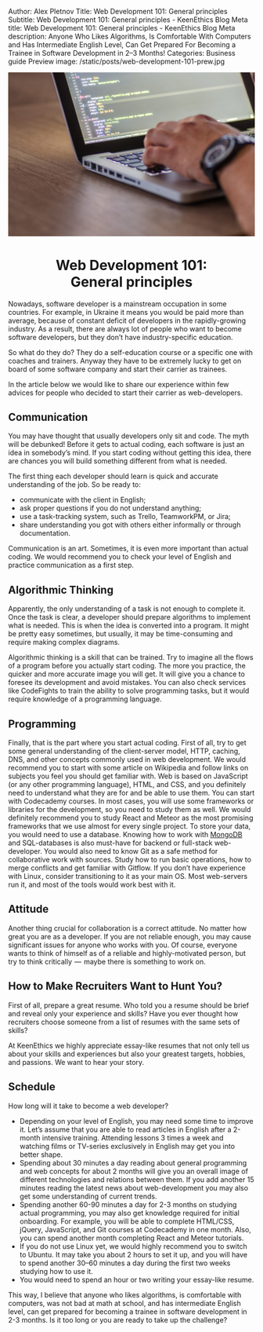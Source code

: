 Author: Alex Pletnov
Title: Web Development 101: General principles
Subtitle: Web Development 101: General principles - KeenEthics Blog
Meta title: Web Development 101: General principles - KeenEthics Blog
Meta description: Anyone Who Likes Algorithms, Is Comfortable With Computers and Has Intermediate English Level, Can Get Prepared For Becoming a Trainee in Software Development in 2–3 Months!
Categories: Business guide
Preview image: /static/posts/web-development-101-prew.jpg

![Web Development 101](/static/posts/web-development-101.jpg)

<h1 style="text-align: center;">Web Development 101: </br> General principles</h1>

Nowadays, software developer is a mainstream occupation in some countries. For example, in Ukraine it means you would be paid more than average, because of constant deficit of developers in the rapidly-growing industry. As a result, there are always lot of people who want to become software developers, but they don’t have industry-specific education.

So what do they do? They do a self-education course or a specific one with coaches and trainers. Anyway they have to be extremely lucky to get on board of some software company and start their carrier as trainees.

In the article below we would like to share our experience within few advices for people who decided to start their carrier as web-developers.

## Communication

You may have thought that usually developers only sit and code. The myth will be debunked! Before it gets to actual coding, each software is just an idea in somebody’s mind. If you start coding without getting this idea, there are chances you will build something different from what is needed. 

The first thing each developer should learn is quick and accurate understanding of the job. So be ready to:

- communicate with the client in English;
- ask proper questions if you do not understand anything;
- use a task-tracking system, such as Trello, TeamworkPM, or Jira;
- share understanding you got with others either informally or through documentation.

Communication is an art. Sometimes, it is even more important than actual coding. We would recommend you to check your level of English and practice communication as a first step.

## Algorithmic Thinking

Apparently, the only understanding of a task is not enough to complete it. Once the task is clear, a developer should prepare algorithms to implement what is needed. This is when the idea is converted into a program. It might be pretty easy sometimes, but usually, it may be time-consuming and require making complex diagrams.

Algorithmic thinking is a skill that can be trained. Try to imagine all the flows of a program before you actually start coding. The more you practice, the quicker and more accurate image you will get. It will give you a chance to foresee its development and avoid mistakes. You can also check services like CodeFights to train the ability to solve programming tasks, but it would require knowledge of a programming language.

## Programming

Finally, that is the part where you start actual coding. First of all, try to get some general understanding of the client-server model, HTTP, caching, DNS, and other concepts commonly used in web development. We would recommend you to start with some article on Wikipedia and follow links on subjects you feel you should get familiar with. Web is based on JavaScript (or any other programming language), HTML, and CSS, and you definitely need to understand what they are for and be able to use them. You can start with Codecademy courses. In most cases, you will use some frameworks or libraries for the development, so you need to study them as well. We would definitely recommend you to study React and Meteor as the most promising frameworks that we use almost for every single project. To store your data, you would need to use a database. Knowing how to work with [MongoDB](/tech-data-base-mongo) and SQL-databases is also must-have for backend or full-stack web-developer. You would also need to know Git as a safe method for collaborative work with sources. Study how to run basic operations, how to merge conflicts and get familiar with Gitflow. If you don’t have experience with Linux , consider transitioning to it as your main OS. Most web-servers run it, and most of the tools would work best with it.

## Attitude

Another thing crucial for collaboration is a correct attitude. No matter how great you are as a developer. If you are not reliable enough, you may cause significant issues for anyone who works with you. Of course, everyone wants to think of himself as of a reliable and highly-motivated person, but try to think critically  —  maybe there is something to work on.

## How to Make Recruiters Want to Hunt You?

First of all, prepare a great resume. Who told you a resume should be brief and reveal only your experience and skills? Have you ever thought how recruiters choose someone from a list of resumes with the same sets of skills? 

At KeenEthics we highly appreciate essay-like resumes that not only tell us about your skills and experiences but also your greatest targets, hobbies, and passions. We want to hear your story.

## Schedule

How long will it take to become a web developer?

- Depending on your level of English, you may need some time to improve it. Let’s assume that you are able to read articles in English after a 2-month intensive training. Attending lessons 3 times a week and watching films or TV-series exclusively in English may get you into better shape.
- Spending about 30 minutes a day reading about general programming and web concepts for about 2 months will give you an overall image of different technologies and relations between them. If you add another 15 minutes reading the latest news about web-development you may also get some understanding of current trends.
- Spending another 60-90 minutes a day for 2-3 months on studying actual programming, you may also get knowledge required for initial onboarding. For example, you will be able to complete HTML/CSS, jQuery, JavaScript, and Git courses at Codecademy in one month. Also, you can spend another month completing React and Meteor tutorials.
- If you do not use Linux yet, we would highly recommend you to switch to Ubuntu. It may take you about 2 hours to set it up, and you will have to spend another 30–60 minutes a day during the first two weeks studying how to use it.
- You would need to spend an hour or two writing your essay-like resume.

This way, I believe that anyone who likes algorithms, is comfortable with computers, was not bad at math at school, and has intermediate English level, can get prepared for becoming a trainee in software development in 2-3 months. Is it too long or you are ready to take up the challenge?